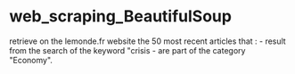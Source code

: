 # web_scraping_BeautifulSoup
retrieve on the lemonde.fr website the 50 most recent articles that :     - result from the search of the keyword "crisis     - are part of the category "Economy". 
